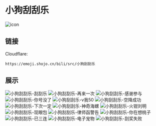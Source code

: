# 小狗刮刮乐
![icon](https://emoji.shojo.cn/bili/src/小狗刮刮乐/icon.png)
## 链接
Cloudflare:
```
https://emoji.shojo.cn/bili/src/小狗刮刮乐
```
## 展示
![小狗刮刮乐-刮刮乐](https://emoji.shojo.cn/bili/src/小狗刮刮乐/小狗刮刮乐-刮刮乐.png)
![小狗刮刮乐-再来一次](https://emoji.shojo.cn/bili/src/小狗刮刮乐/小狗刮刮乐-再来一次.png)
![小狗刮刮乐-感谢参与](https://emoji.shojo.cn/bili/src/小狗刮刮乐/小狗刮刮乐-感谢参与.png)
![小狗刮刮乐-你号没了](https://emoji.shojo.cn/bili/src/小狗刮刮乐/小狗刮刮乐-你号没了.png)
![小狗刮刮乐-v我50](https://emoji.shojo.cn/bili/src/小狗刮刮乐/小狗刮刮乐-v我50.png)
![小狗刮刮乐-空降成功](https://emoji.shojo.cn/bili/src/小狗刮刮乐/小狗刮刮乐-空降成功.png)
![小狗刮刮乐-下次一定](https://emoji.shojo.cn/bili/src/小狗刮刮乐/小狗刮刮乐-下次一定.png)
![小狗刮刮乐-神奇海螺](https://emoji.shojo.cn/bili/src/小狗刮刮乐/小狗刮刮乐-神奇海螺.png)
![小狗刮刮乐-火钳刘明](https://emoji.shojo.cn/bili/src/小狗刮刮乐/小狗刮刮乐-火钳刘明.png)
![小狗刮刮乐-现眼包](https://emoji.shojo.cn/bili/src/小狗刮刮乐/小狗刮刮乐-现眼包.png)
![小狗刮刮乐-律师函警告](https://emoji.shojo.cn/bili/src/小狗刮刮乐/小狗刮刮乐-律师函警告.png)
![小狗刮刮乐-你在想桃子](https://emoji.shojo.cn/bili/src/小狗刮刮乐/小狗刮刮乐-你在想桃子.png)
![小狗刮刮乐-已三连](https://emoji.shojo.cn/bili/src/小狗刮刮乐/小狗刮刮乐-已三连.png)
![小狗刮刮乐-电子宠物](https://emoji.shojo.cn/bili/src/小狗刮刮乐/小狗刮刮乐-电子宠物.png)
![小狗刮刮乐-刮奖失败](https://emoji.shojo.cn/bili/src/小狗刮刮乐/小狗刮刮乐-刮奖失败.png)
